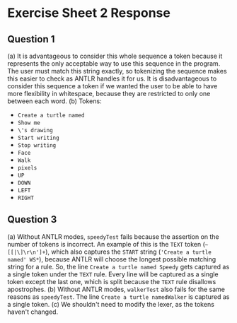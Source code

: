 # Exercise Sheet 2 Response
## Question 1
(a) It is advantageous to consider this whole sequence a token because it represents the only acceptable way to use this sequence in the program. The user must match this string exactly, so tokenizing the sequence makes this easier to check as ANTLR handles it for us. It is disadvantageous to consider this sequence a token if we wanted the user to be able to have more flexibility in whitespace, because they are restricted to only one between each word. 
(b) Tokens:
- `Create a turtle named`
- `Show me`
- `\'s drawing`
- `Start writing`
- `Stop writing`
- `Face`
- `Walk`
- `pixels`
- `UP`
- `DOWN`
- `LEFT`
- `RIGHT`
## Question 3
(a) Without ANTLR modes, `speedyTest` fails because the assertion on the number of tokens is incorrect. An example of this is the `TEXT` token (`~[[|\]\r\n']+`), which also captures the `START` string (`'Create a turtle named' WS*`), because ANTLR will choose the longest possible matching string for a rule. So, the line `Create a turtle named Speedy` gets captured as a single token under the `TEXT` rule. Every line will be captured as a single token except the last one, which is split because the `TEXT` rule disallows apostrophes. 
(b) Without ANTLR modes, `walkerTest` also fails for the same reasons as `speedyTest`. The line `Create a turtle namedWalker` is captured as a single token. 
(c) We shouldn't need to modify the lexer, as the tokens haven't changed. 
